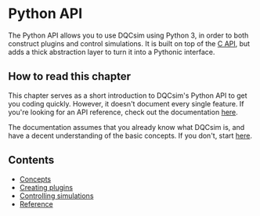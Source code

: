 # Python API

The Python API allows you to use DQCsim using Python 3, in order to both
construct plugins and control simulations. It is built on top of the
[C API](../c-api/index.html), but adds a thick abstraction layer to turn it
into a Pythonic interface.

## How to read this chapter

This chapter serves as a short introduction to DQCsim's Python API to get
you coding quickly. However, it doesn't document every single feature. If
you're looking for an API reference, check out the documentation
[here](https://mbrobbel.github.io/dqcsim/py_/dqcsim/).

The documentation assumes that you already know what DQCsim is, and have a
decent understanding of the basic concepts. If you don't, start
[here](../intro/index.md).

## Contents

 - [Concepts](concepts.md)
 - [Creating plugins](plugins.md)
 - [Controlling simulations](simulations.md)
 - [Reference](reference.md)
